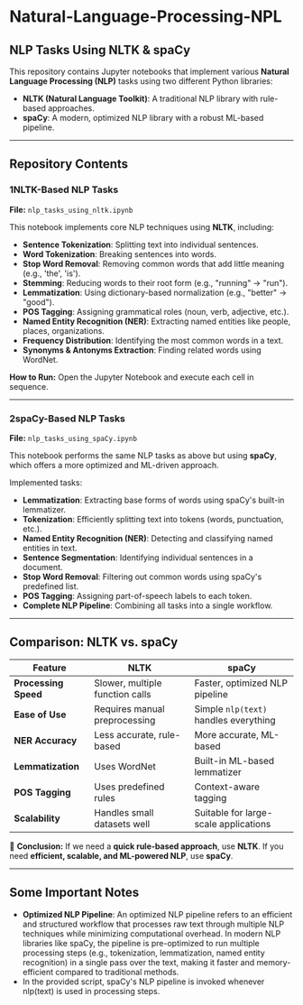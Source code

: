 # Natural-Language-Processing-NPL

## NLP Tasks Using NLTK & spaCy
This repository contains Jupyter notebooks that implement various **Natural Language Processing (NLP)** tasks using two different Python libraries:
- **NLTK (Natural Language Toolkit)**: A traditional NLP library with rule-based approaches.
- **spaCy**: A modern, optimized NLP library with a robust ML-based pipeline.

---
## Repository Contents

### 1**NLTK-Based NLP Tasks**
**File:** `nlp_tasks_using_nltk.ipynb`

This notebook implements core NLP techniques using **NLTK**, including:
- **Sentence Tokenization**: Splitting text into individual sentences.
- **Word Tokenization**: Breaking sentences into words.
- **Stop Word Removal**: Removing common words that add little meaning (e.g., 'the', 'is').
- **Stemming**: Reducing words to their root form (e.g., "running" → "run").
- **Lemmatization**: Using dictionary-based normalization (e.g., "better" → "good").
- **POS Tagging**: Assigning grammatical roles (noun, verb, adjective, etc.).
- **Named Entity Recognition (NER)**: Extracting named entities like people, places, organizations.
- **Frequency Distribution**: Identifying the most common words in a text.
- **Synonyms & Antonyms Extraction**: Finding related words using WordNet.

**How to Run:** Open the Jupyter Notebook and execute each cell in sequence.

---

### 2️**spaCy-Based NLP Tasks**
**File:** `nlp_tasks_using_spaCy.ipynb`

This notebook performs the same NLP tasks as above but using **spaCy**, which offers a more optimized and ML-driven approach.

Implemented tasks:
- **Lemmatization**: Extracting base forms of words using spaCy's built-in lemmatizer.
- **Tokenization**: Efficiently splitting text into tokens (words, punctuation, etc.).
- **Named Entity Recognition (NER)**: Detecting and classifying named entities in text.
- **Sentence Segmentation**: Identifying individual sentences in a document.
- **Stop Word Removal**: Filtering out common words using spaCy's predefined list.
- **POS Tagging**: Assigning part-of-speech labels to each token.
- **Complete NLP Pipeline**: Combining all tasks into a single workflow.

---

## Comparison: NLTK vs. spaCy

| Feature               | **NLTK**  | **spaCy**  |
|----------------------|----------|------------|
| **Processing Speed** | Slower, multiple function calls | Faster, optimized NLP pipeline |
| **Ease of Use**      | Requires manual preprocessing | Simple `nlp(text)` handles everything |
| **NER Accuracy**     | Less accurate, rule-based | More accurate, ML-based |
| **Lemmatization**    | Uses WordNet | Built-in ML-based lemmatizer |
| **POS Tagging**      | Uses predefined rules | Context-aware tagging |
| **Scalability**      | Handles small datasets well | Suitable for large-scale applications |

🔹 **Conclusion:** If we need a **quick rule-based approach**, use **NLTK**. If you need **efficient, scalable, and ML-powered NLP**, use **spaCy**.

---
## Some Important Notes
- **Optimized NLP Pipeline**: An optimized NLP pipeline refers to an efficient and structured workflow that processes raw text through multiple NLP techniques while minimizing computational overhead. In modern NLP libraries like spaCy, the pipeline is pre-optimized to run multiple processing steps (e.g., tokenization, lemmatization, named entity recognition) in a single pass over the text, making it faster and memory-efficient compared to traditional methods.
- In the provided script, spaCy's NLP pipeline is invoked whenever nlp(text) is used in processing steps.

